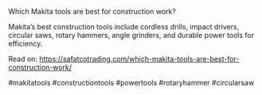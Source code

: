 Which Makita tools are best for construction work?

Makita’s best construction tools include cordless drills, impact drivers, circular saws, rotary hammers, angle grinders, and durable power tools for efficiency.

Read on: https://safatcotrading.com/which-makita-tools-are-best-for-construction-work/

#makitatools #constructiontools #powertools #rotaryhammer #circularsaw

